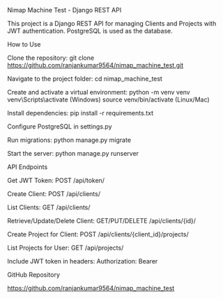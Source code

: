Nimap Machine Test - Django REST API

This project is a Django REST API for managing Clients and Projects with JWT authentication. PostgreSQL is used as the database.

How to Use

Clone the repository:
git clone https://github.com/ranjankumar9564/nimap_machine_test.git

Navigate to the project folder:
cd nimap_machine_test

Create and activate a virtual environment:
python -m venv venv
venv\Scripts\activate (Windows)
source venv/bin/activate (Linux/Mac)

Install dependencies:
pip install -r requirements.txt

Configure PostgreSQL in settings.py

Run migrations:
python manage.py migrate

Start the server:
python manage.py runserver

API Endpoints

Get JWT Token: POST /api/token/

Create Client: POST /api/clients/

List Clients: GET /api/clients/

Retrieve/Update/Delete Client: GET/PUT/DELETE /api/clients/{id}/

Create Project for Client: POST /api/clients/{client_id}/projects/

List Projects for User: GET /api/projects/

Include JWT token in headers: Authorization: Bearer <token>

GitHub Repository

https://github.com/ranjankumar9564/nimap_machine_test